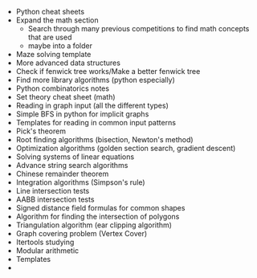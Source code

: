 - Python cheat sheets
- Expand the math section
	- Search through many previous competitions to find math concepts that are used
	- maybe into a folder
- Maze solving template
- More advanced data structures
- Check if fenwick tree works/Make a better fenwick tree
- Find more library algorithms (python especially)
- Python combinatorics notes
- Set theory cheat sheet (math)
- Reading in graph input (all the different types)
- Simple BFS in python for implicit graphs
- Templates for reading in common input patterns
- Pick's theorem
- Root finding algorithms (bisection, Newton's method)
- Optimization algorithms (golden section search, gradient descent)
- Solving systems of linear equations
- Advance string search algorithms
- Chinese remainder theorem
- Integration algorithms (Simpson's rule)
- Line intersection tests
- AABB intersection tests
- Signed distance field formulas for common shapes
- Algorithm for finding the intersection of polygons
- Triangulation algorithm (ear clipping algorithm)
- Graph covering problem (Vertex Cover)
- Itertools studying
- Modular arithmetic
- Templates
- 
